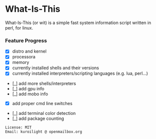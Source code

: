 What-Is-This
============
What-Is-This (or wit) is a simple fast system information script written in perl, for linux.

### Feature Progress

 - [x] distro and kernel
 - [x] processora
 - [x] memory
 - [x] currently installed shells and their versions
 - [x] currently installed interpreters/scripting languages (e.g. lua, perl...)
 - [_] add more shells/interpreters
 - [_] add gpu info
 - [_] add mobo info
 - [x] add proper cmd line switches
 - [_] add terminal color detection
 - [_] add package counting


```
License: MIT
Email: kuroilight @ openmailbox.org
```

